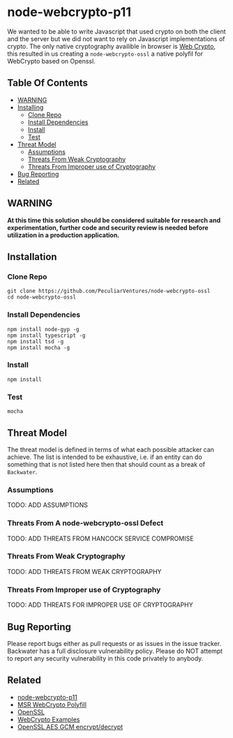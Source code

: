 # node-webcrypto-p11

We wanted to be able to write Javascript that used crypto on both the client and the server but we did not want to rely on Javascript implementations of crypto. The only native cryptography availible in browser is [Web Crypto](caniuse.com/#search=cryptography), this resulted in us creating a `node-webcrypto-ossl` a native polyfil for WebCrypto based on Openssl.

## Table Of Contents

* [WARNING](#warning)
* [Installing](#installing)
  * [Clone Repo](#clone-repo)
  * [Install Dependencies](#install-dependencies)
  * [Install](#install)
  * [Test](#test)
* [Threat Model](#threat-model)
  * [Assumptions](#assumptions)
  * [Threats From Weak Cryptography](#threats-from-weak-cryptography)
  * [Threats From Improper use of Cryptography](#threats-from-improper-use-of-cryptography)
* [Bug Reporting](#bug-reporting)
* [Related](#related)

## WARNING

**At this time this solution should be considered suitable for research and experimentation, further code and security review is needed before utilization in a production application.**

## Installation

### Clone Repo

```
git clone https://github.com/PeculiarVentures/node-webcrypto-ossl
cd node-webcrypto-ossl
```

### Install Dependencies

```
npm install node-gyp -g
npm install typescript -g
npm install tsd -g
npm install mocha -g
```

### Install 

```                          
npm install
```

### Test

```
mocha
```

## Threat Model

The threat model is defined in terms of what each possible attacker can achieve. The list is intended to be exhaustive, i.e. if an entity can do something that is not listed here then that should count as a break of `Backwater`.

### Assumptions

TODO: ADD ASSUMPTIONS

### Threats From A node-webcrypto-ossl Defect

TODO: ADD THREATS FROM HANCOCK SERVICE COMPROMISE

### Threats From Weak Cryptography

TODO: ADD THREATS FROM WEAK CRYPTOGRAPHY

### Threats From Improper use of Cryptography

TODO: ADD THREATS FOR IMPROPER USE OF CRYPTOGRAPHY


## Bug Reporting
Please report bugs either as pull requests or as issues in the issue tracker. Backwater has a full disclosure vulnerability policy. Please do NOT attempt to report any security vulnerability in this code privately to anybody.


## Related
 - [node-webcrypto-p11](https://github.com/PeculiarVentures/node-webcrypto-p11)
 - [MSR WebCrypto Polyfill](http://research.microsoft.com/en-us/downloads/29f9385d-da4c-479a-b2ea-2a7bb335d727/)
 - [OpenSSL](https://github.com/openssl/openssl)
 - [WebCrypto Examples](https://github.com/diafygi/webcrypto-examples)
 - [OpenSSL AES GCM encrypt/decrypt](https://wiki.openssl.org/index.php/EVP_Authenticated_Encryption_and_Decryption)
